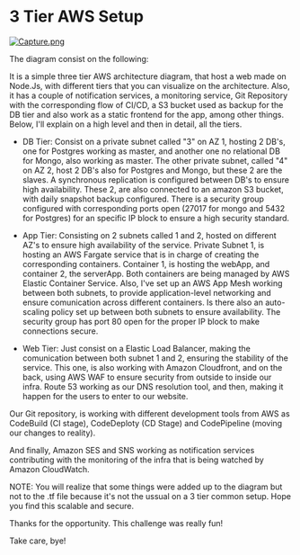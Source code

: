 # 3 Tier AWS Setup


[![Capture.png](https://i.postimg.cc/xCBt8LkB/Capture.png)](https://postimg.cc/N971P9kx)

The diagram consist on the following:

It is a simple three tier AWS architecture diagram, that host a web made on Node.Js, with different tiers that you can visualize on the architecture. Also, it has a couple of notification services, a monitoring service, Git Repository with the corresponding flow of CI/CD, a S3 bucket used as backup for the DB tier and also work as a static frontend for the app, among other things. Below, I'll explain on a high level and then in detail, all the tiers.

- DB Tier: Consist on a private subnet called "3" on AZ 1, hosting 2 DB's, one for Postgres working as master, and another one no relational DB for Mongo, also working as master.
  The other private subnet, called "4" on AZ 2, host 2 DB's also for Postgres and Mongo, but these 2 are the slaves. A synchronous replication is configured between DB's to ensure high availability. These 2, are also connected to an amazon S3 bucket, with daily snapshot backup configured.
There is a security group configured with corresponding ports open (27017 for mongo and 5432 for Postgres) for an specific IP block to ensure a high security standard.

- App Tier: Consisting on 2 subnets called 1 and 2, hosted on different AZ's to ensure high availability of the service. Private Subnet 1, is hosting an AWS Fargate service that is in charge of creating the corresponding containers. Container 1, is hosting the webApp, and container 2, the serverApp. Both containers are being managed by AWS Elastic Container Service. Also, I've set up an AWS App Mesh working between both subnets, to provide application-level networking and ensure comunication across different containers. Is there also an auto-scaling policy set up between both subnets to ensure availability. The security group has port 80 open for the proper IP block to make connections secure. 

- Web Tier: Just consist on a Elastic Load Balancer, making the comunication between both subnet 1 and 2, ensuring the stability of the service. This one, is also working with Amazon Cloudfront, and on the back, using AWS WAF to ensure security from outside to inside our infra. Route 53 working as our DNS resolution tool, and then, making it happen for the users to enter to our website. 


Our Git repository, is working with different development tools from AWS as CodeBuild (CI stage), CodeDeploty (CD Stage) and CodePipeline (moving our changes to reality). 

And finally, Amazon SES and SNS working as notification services contributing with the monitoring of the infra that is being watched by Amazon CloudWatch.

NOTE: You will realize that some things were added up to the diagram but not to the .tf file because it's not the ussual on a 3 tier common setup. Hope you find this scalable and secure.

Thanks for the opportunity. This challenge was really fun! 

Take care, bye!
